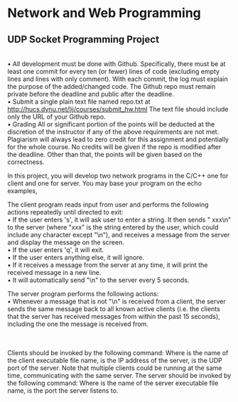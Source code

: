 # Network and Web Programming
## UDP Socket Programming Project

<br>• All development must be done with Github. Specifically, there must be at least one commit
for every ten (or fewer) lines of code (excluding empty lines and lines with only comment).
With each commit, the log must explain the purpose of the added/changed code. The Github
repo must remain private before the deadline and public after the deadline.
<br>• Submit a single plain text file named repo.txt at
http://hucs.dynu.net/lij/courses/submit_hw.html
The text file should include only the URL of your Github repo.
<br>• Grading
All or significant portion of the points will be deducted at the discretion of the instructor if any
of the above requirements are not met. Plagiarism will always lead to zero credit for this
assignment and potentially for the whole course. No credits will be given if the repo is
modified after the deadline. Other than that, the points will be given based on the correctness.

<p> In this project, you will develop two network programs in the C/C++ one for client and one for
server. You may base your program on the echo examples,
<p> The client program reads input from user and performs the following actions repeatedly until
directed to exit:
<br>• If the user enters 's', it will ask user to enter a string. It then sends " xxx\n" to the server (where
"xxx" is the string entered by the user, which could include any character except "\n"), and
receives a message from the server and display the message on the screen.
<br>• If the user enters 'q', it will exit.
<br>• If the user enters anything else, it will ignore.
<br>• If it receives a message from the server at any time, it will print the received message in a
new line.
<br>• It will automatically send "\n" to the server every 5 seconds.
<p>The server program performs the following actions:
<br>• Whenever a message that is not "\n" is received from a client, the server sends the same
message back to all known active clients (i.e. the clients that the server has received messages
from within the past 15 seconds), including the one the message is received from.

<br><br>Clients should be invoked by the following command:
<client> <server IP> <server port>
Where <client> is the name of the client executable file name, <server IP> is the IP address
of the server, <server port> is the UDP port of the server.
Note that multiple clients could be running at the same time, communicating with the same server.
The server should be invoked by the following command:
<server> <port>
Where <server> is the name of the server executable file name, <port> is the port the server
listens to.
